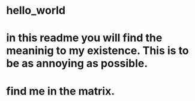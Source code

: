 # hello_world

# in this readme you will find the meaninig to my existence. This is to be as annoying as possible. 
# find me in the matrix. 
